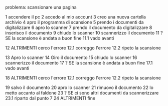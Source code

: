 problema: scansionare una pagina

1 accendere il pc
2 accedo al mio account
3 creo una nuova cartella archivio 
4 apro il programma di scansione
5 prendo i documenti da digitalizzare
6 apro lo scanner
7 prendo il documento da digitalizzare
8 inserisco il documento 
9 chiudo lo scanner
10 scannerizzo il documento
11 ? SE la scansione è andata a buon fine
    11.1 vado avanti 

12 ALTRIMENTI  cerco l'errore
    12.1 correggo l'errore
    12.2 ripeto la scansione

13 Apro lo scanner
14 Giro il documento
15 chiudo lo scanner
16 scannerizzo il documento
17 ? SE la scansione è andata a buon fine
    17.1 vado avanti 

18 ALTRIMENTI  cerco l'errore
    12.1 correggo l'errore
    12.2 ripeto la scansione

19 salvo il documento
20 apro lo scanner
21 rimuovo il documento
22 lo metto accanto al faldone
23 ? SE ci sono altri documenti da scannerizzare
    23.1 riparto dal punto 7 
24 ALTRIMENTI fine





